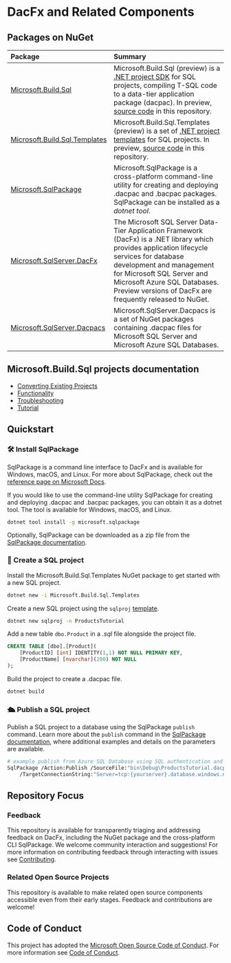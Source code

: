 # DacFx and Related Components

## Packages on NuGet

|Package|Summary|
|:--|:--|
|[Microsoft.Build.Sql](https://www.nuget.org/packages/Microsoft.Build.Sql)|Microsoft.Build.Sql (preview) is a [.NET project SDK](https://docs.microsoft.com/dotnet/core/project-sdk/overview) for SQL projects, compiling T-SQL code to a data-tier application package (dacpac). In preview, [source code](/src/Microsoft.Build.Sql/) in this repository.|
|[Microsoft.Build.Sql.Templates](https://www.nuget.org/packages/Microsoft.Build.Sql.Templates)|Microsoft.Build.Sql.Templates (preview) is a set of [.NET project templates](https://learn.microsoft.com/dotnet/core/tools/custom-templates) for SQL projects. In preview, [source code](/src/Microsoft.Build.Sql.Templates/) in this repository.|
|[Microsoft.SqlPackage](https://www.nuget.org/packages/Microsoft.SqlPackage)|Microsoft.SqlPackage is a cross-platform command-line utility for creating and deploying .dacpac and .bacpac packages. SqlPackage can be installed as a *dotnet tool*.|
|[Microsoft.SqlServer.DacFx](https://www.nuget.org/packages/Microsoft.SqlServer.DacFx)|The Microsoft SQL Server Data-Tier Application Framework (DacFx) is a .NET library which provides application lifecycle services for database development and management for Microsoft SQL Server and Microsoft Azure SQL Databases. Preview versions of DacFx are frequently released to NuGet.|
|[Microsoft.SqlServer.Dacpacs](https://www.nuget.org/packages/Microsoft.SqlServer.Dacpacs)|Microsoft.SqlServer.Dacpacs is a set of NuGet packages containing .dacpac files for Microsoft SQL Server and Microsoft Azure SQL Databases.|

## Microsoft.Build.Sql projects documentation

- [Converting Existing Projects](docs/Converting-Existing.md)
- [Functionality](docs/Functionality.md)
- [Troubleshooting](docs/Troubleshooting.md)
- [Tutorial](docs/Tutorial.md)

## Quickstart

### 🛠️ Install SqlPackage

SqlPackage is a command line interface to DacFx and is available for Windows, macOS, and Linux. For more about SqlPackage, check out the [reference page on Microsoft Docs](https://learn.microsoft.com/sql/tools/sqlpackage/sqlpackage).

If you would like to use the command-line utility SqlPackage for creating and deploying .dacpac and .bacpac packages, you can obtain it as a dotnet tool.  The tool is available for Windows, macOS, and Linux.

```bash
dotnet tool install -g microsoft.sqlpackage
```

Optionally, SqlPackage can be downloaded as a zip file from the [SqlPackage documentation](https://learn.microsoft.com/sql/tools/sqlpackage/sqlpackage-download).

### 📁 Create a SQL project

Install the Microsoft.Build.Sql.Templates NuGet package to get started with a new SQL project.

```bash
dotnet new -i Microsoft.Build.Sql.Templates
```

Create a new SQL project using the `sqlproj` [template](src/Microsoft.Build.Sql.Templates/).

```bash
dotnet new sqlproj -n ProductsTutorial
```

Add a new table `dbo.Product` in a *.sql* file alongside the project file.

```sql
CREATE TABLE [dbo].[Product](
    [ProductID] [int] IDENTITY(1,1) NOT NULL PRIMARY KEY,
    [ProductName] [nvarchar](200) NOT NULL
);
```

Build the project to create a .dacpac file.

```bash
dotnet build
```

### 🛳️ Publish a SQL project

Publish a SQL project to a database using the SqlPackage `publish` command. Learn more about the `publish` command in the [SqlPackage documentation](https://learn.microsoft.com/sql/tools/sqlpackage/sqlpackage-publish), where additional examples and details on the parameters are available.

```bash
# example publish from Azure SQL Database using SQL authentication and a connection string
SqlPackage /Action:Publish /SourceFile:"bin\Debug\ProductsTutorial.dacpac" \
    /TargetConnectionString:"Server=tcp:{yourserver}.database.windows.net,1433;Initial Catalog=ProductsTutorial;User ID=sqladmin;Password={your_password};Encrypt=True;TrustServerCertificate=False;Connection Timeout=30;"
```

## Repository Focus

### Feedback

This repository is available for transparently triaging and addressing feedback on DacFx, including the NuGet package and the cross-platform CLI SqlPackage. We welcome community interaction and suggestions! For more information on contributing feedback through interacting with issues see [Contributing](CONTRIBUTING.md).

### Related Open Source Projects

This repository is available to make related open source components accessible even from their early stages. Feedback and contributions are welcome!

## Code of Conduct

This project has adopted the [Microsoft Open Source Code of Conduct](https://opensource.microsoft.com/codeofconduct/).
For more information see [Code of Conduct](CODE_OF_CONDUCT.md).
